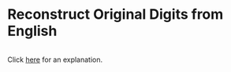 # Reconstruct Original Digits from English 

~~~java

~~~

Click [here](Explanation.md) for an explanation.

